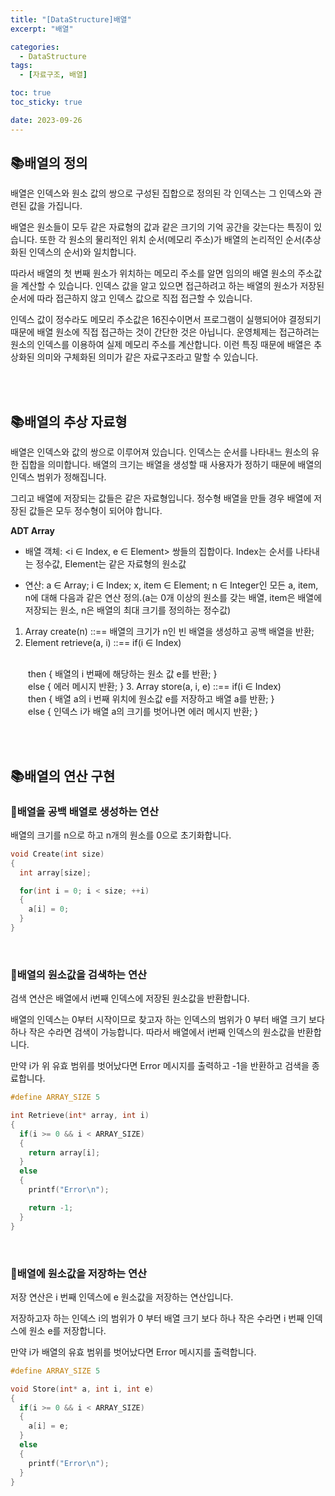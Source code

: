 ```yaml
---
title: "[DataStructure]배열"
excerpt: "배열"

categories:
  - DataStructure
tags:
  - [자료구조, 배열]

toc: true
toc_sticky: true

date: 2023-09-26
---
```


## 📚배열의 정의
배열은 인덱스와 원소 값의 쌍으로 구성된 집합으로 정의된 각 인덱스는 그 인덱스와 관련된 값을 가집니다.

배열은 원소들이 모두 같은 자료형의 값과 같은 크기의 기억 공간을 갖는다는 특징이 있습니다. 또한 각 원소의 물리적인 위치 순서(메모리 주소)가 배열의 논리적인 순서(추상화된 인덱스의 순서)와 일치합니다.

따라서 배열의 첫 번째 원소가 위치하는 메모리 주소를 알면 임의의 배열 원소의 주소값을 계산할 수 있습니다. 인덱스 값을 알고 있으면 접근하려고 하는 배열의 원소가 저장된 순서에 따라 접근하지 않고 인덱스 값으로 직접 접근할 수 있습니다.

인덱스 값이 정수라도 메모리 주소값은 16진수이면서 프로그램이 실행되어야 결정되기 때문에 배열 원소에 직접 접근하는 것이 간단한 것은 아닙니다. 운영체제는 접근하려는 원소의 인덱스를 이용하여 실제 메모리 주소를 계산합니다. 이런 특징 때문에 배열은 추상화된 의미와 구체화된 의미가 같은 자료구조라고 말할 수 있습니다.

<br><br>

## 📚배열의 추상 자료형
배열은 인덱스와 값의 쌍으로 이루어져 있습니다. 인덱스는 순서를 나타내느 원소의 유한 집합을 의미합니다. 배열의 크기는 배열을 생성할 때 사용자가 정하기 때문에 배열의 인덱스 범위가 정해집니다.

그리고 배열에 저장되는 값들은 같은 자료형입니다. 정수형 배열을 만들 경우 배열에 저장된 값들은 모두 정수형이 되어야 합니다.

**ADT Array**

* 배열 객체: <i ∈ Index, e ∈ Element> 쌍들의 집합이다. Index는 순서를 나타내는 정수값, Element는 같은 자료형의 원소값

* 연산: a ∈ Array; i ∈ Index; x, item ∈ Element; n ∈ Integer인 모든 a, item, n에 대해 다음과 같은 연산 정의.(a는 0개 이상의 원소를 갖는 배열, item은 배열에 저장되는 원소, n은 배열의 최대 크기를 정의하는 정수값)

1. Array create(n) ::== 배열의 크기가 n인 빈 배열을 생성하고 공백 배열을 반환;
2. Element retrieve(a, i) ::== if(i ∈ Index)
<br>
　　then { 배열의 i 번째에 해당하는 원소 값 e를 반환; }
<br>
　　else { 에러 메시지 반환; }
3. Array store(a, i, e) ::== if(i ∈ Index)
<br>
　　then { 배열 a의 i 번째 위치에 원소값 e를 저장하고 배열 a를 반환; }
<br>
　　else { 인덱스 i가 배열 a의 크기를 벗어나면 에러 메시지 반환; }

<br><br>

## 📚배열의 연산 구현
### 📄배열을 공백 배열로 생성하는 연산

배열의 크기를 n으로 하고 n개의 원소를 0으로 초기화합니다.

```c
void Create(int size)
{
  int array[size];

  for(int i = 0; i < size; ++i)
  {
    a[i] = 0;
  }
}
```

<br>

### 📄배열의 원소값을 검색하는 연산

검색 연산은 배열에서 i번째 인덱스에 저장된 원소값을 반환합니다.

배열의 인덱스는 0부터 시작이므로 찾고자 하는 인덱스의 범위가 0 부터 배열 크기 보다 하나 작은 수라면 검색이 가능합니다. 따라서 배열에서 i번째 인덱스의 원소값을 반환합니다.

만약 i가 위 유효 범위를 벗어났다면 Error 메시지를 출력하고 -1을 반환하고 검색을 종료합니다.

```c
#define ARRAY_SIZE 5

int Retrieve(int* array, int i)
{
  if(i >= 0 && i < ARRAY_SIZE)
  {
    return array[i];
  }
  else
  {
    printf("Error\n");

    return -1;
  }
}
```

<br>

### 📄배열에 원소값을 저장하는 연산

저장 연산은 i 번째 인덱스에 e 원소값을 저장하는 연산입니다. 

저장하고자 하는 인덱스 i의 범위가 0 부터 배열 크기 보다 하나 작은 수라면 i 번째 인덱스에 원소 e를 저장합니다.

만약 i가 배열의 유효 범위를 벗어났다면 Error 메시지를 출력합니다.

```c
#define ARRAY_SIZE 5

void Store(int* a, int i, int e)
{
  if(i >= 0 && i < ARRAY_SIZE)
  {
    a[i] = e;
  }
  else
  {
    printf("Error\n");
  }
}
```

<br><br>